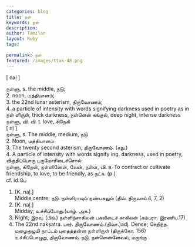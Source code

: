 ```yaml
---
categories: blog
title: நள்
keywords: நள்
description: 
author: Tamilan
layout: Ruby
tags: 
 
permalink: நள்
featured: /images/ttak-48.png
---
```

  
[ naḷ ]  
  
நள்ளு, s. the middle, நடு;  
2. noon, மத்தியானம்;  
3. the 22nd lunar asterism, திருவோணம்;  
4. a particle of intensity with words signifying darkness used in poetry as in நள் ளிருள், thick darkness, நள்ளென் கங்குல், deep night, intense darkness  
நள்ளு, வி. வி. t. love, சிநேகி  
[ nḷ ]  
நள்ளு, s. The middle, medium, நடு  
2. Noon, மத்தியானம்  
3. The twenty second asterism, திருவோணம். (சது.)  
4. A particle of intensity with words signify ing. darkness, used in poetry, விகுதிப்பொரு டருமோரிடைச்சொல்  
நள்ளு, கிறேன், நள்ளினேன், வேன், நள்ள, வி. a. To contract or cultivate friendship, to love, to be friendly, as நட்க. (p.)  
cf. id.பெ  
1. [K. naḷ.]  
Middle,centre; நடு. நள்ளிராவும் நண்பகலும் (திவ். திருவாய்.4, 7, 2)  
2. [K. naḷ.]  
Midday; உச்சிப்போது.(யாழ். அக.)  
3. Night; இரவு. (பிங்.) நள்ளிற்சாகிலன் பகலிடைச் சாகிலன் (கம்பரா. இரணிய.17)  
4. The 22nd nakṣatra. பார். திருவோணம்.(திவா.)adj. Dense; செறிந்த. மழைகுழுமி நாட்டம் புதைத்தன்ன நள்ளிருள் (திருக்கோ. 156)  
உச்சிப்பொழுது, திருவோணம், நடு, நள்ளென்னேவல், மருங்கு